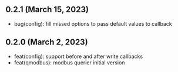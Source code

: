 ## 0.2.1 (March 15, 2023)
* bug(config): fill missed options to pass default values to callback

## 0.2.0 (March 2, 2023)
* feat(config): support before and after write callbacks
* feat(qmodbus): modbus querier initial version
